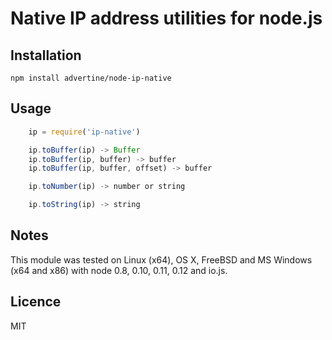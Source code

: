 Native IP address utilities for node.js
=======================================

Installation
------------

    npm install advertine/node-ip-native

Usage
-----

```js
    ip = require('ip-native')

    ip.toBuffer(ip) -> Buffer
    ip.toBuffer(ip, buffer) -> buffer
    ip.toBuffer(ip, buffer, offset) -> buffer

    ip.toNumber(ip) -> number or string

    ip.toString(ip) -> string

```


Notes
-----

This module was tested on Linux (x64), OS X, FreeBSD and MS Windows (x64 and x86) with
node 0.8, 0.10, 0.11, 0.12 and io.js.

Licence
-------

MIT
